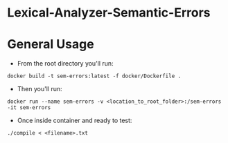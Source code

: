# Lexical-Analyzer-Semantic-Errors

# General Usage
- From the root directory you'll run:
```
docker build -t sem-errors:latest -f docker/Dockerfile .
```
- Then you'll run:
```
docker run --name sem-errors -v <location_to_root_folder>:/sem-errors -it sem-errors
```
- Once inside container and ready to test:
```
./compile < <filename>.txt
```
